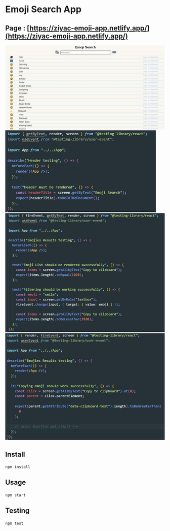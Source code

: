 # Emoji Search App

## Page : [https://ziyac-emoji-app.netlify.app/](https://ziyac-emoji-app.netlify.app/)

![screen-image](./src/assets/page_screen.jpg)  
![img-1](./src/assets/header_Test.jpg)  
![img-1](./src/assets/emojiResult_Test.jpg)  
![img-1](./src/assets/emojiRow_Test.jpg)

## Install

`npm install`

## Usage

`npm start`

## Testing

`npm test`
